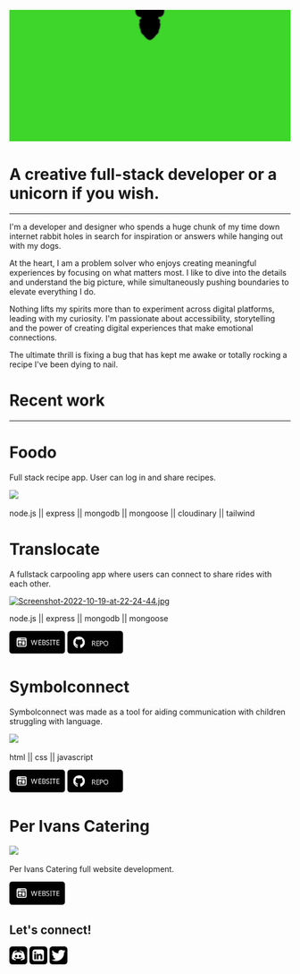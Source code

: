 
![](croppedheader.gif)

# A creative full-stack developer or a unicorn if you wish.
---------------------------------------------------------

I'm a developer and designer who spends a huge chunk of my time down internet rabbit holes in search for inspiration or answers while hanging out with my dogs.


At the heart, I am a problem solver who enjoys creating meaningful experiences by focusing on what matters most. I like to dive into the details and understand the big picture, while simultaneously pushing boundaries to elevate everything I do.


Nothing lifts my spirits more than to experiment across digital platforms, leading with my curiosity. I'm passionate about accessibility, storytelling and the power of creating digital experiences that make emotional connections.


The ultimate thrill is fixing a bug that has kept me awake
or totally rocking a recipe I've been dying to nail.

# Recent work
---------------------------------------------------------
# Foodo

Full stack recipe app. User can log in and share recipes. 

![](foodo.gif)

node.js || express || mongodb || mongoose || cloudinary || tailwind

# Translocate

A fullstack carpooling app where users can connect to share rides with each other. 

[![Screenshot-2022-10-19-at-22-24-44.jpg](https://i.postimg.cc/Gp9nnZdD/Screenshot-2022-10-19-at-22-24-44.jpg)](https://postimg.cc/SX0vW1XQ)

node.js || express || mongodb || mongoose

<p align="left"> </a> <a href="https://translocate.cyclic.app/" target="_blank" rel="noreferrer"><img src="https://github.com/ninjanordbo/ninjanordbo/blob/main/website.svg" width="100" height="auto" /></a> <a </a> <a href="https://github.com/ninjanordbo/translocate-mvc" target="_blank" rel="noreferrer"><img src="https://github.com/ninjanordbo/ninjanordbo/blob/main/repo.svg" width="100" height="auto" /></a></p>

# Symbolconnect

Symbolconnect was made as a tool for aiding communication with children struggling with language.

![](symbolconnect.gif)

html || css || javascript 

<p align="left"> </a> <a href="https://symbolconnect.netlify.app/about.html" target="_blank" rel="noreferrer"><img src="https://github.com/ninjanordbo/ninjanordbo/blob/main/website.svg" width="100" height="auto" /></a> <a </a> <a href="https://www.github.com/ninjanordbo/SymbolConnect" target="_blank" rel="noreferrer"><img src="https://github.com/ninjanordbo/ninjanordbo/blob/main/repo.svg" width="100" height="auto" /></a></p>

# Per Ivans Catering
![](perivans-s.gif)

Per Ivans Catering full website development. 

<p align="left"> </a> <a href="https://www.perivanscatering.no" target="_blank" rel="noreferrer"><img src="https://github.com/ninjanordbo/ninjanordbo/blob/main/website.svg" width="100" height="auto" /></a> <a </a>


Let's connect!
---------------------------------------------------------

<p align="left"> </a> <a href="https://discord.com/users/ninjanordbo#9090" target="_blank" rel="noreferrer"><img src="https://github.com/ninjanordbo/ninjanordbo/blob/main/discord.svg" width="32" height="32" /></a> <a </a> <a href="https://www.linkedin.com/in/ninanordbo" target="_blank" rel="noreferrer"><img src="https://github.com/ninjanordbo/ninjanordbo/blob/main/linkedin.svg" width="32" height="32" /></a> <a href="https://www.twitter.com/ninjanordbo" target="_blank" rel="noreferrer"><img src="https://github.com/ninjanordbo/ninjanordbo/blob/main/twitter.svg" width="32" height="32" /></a></p>
